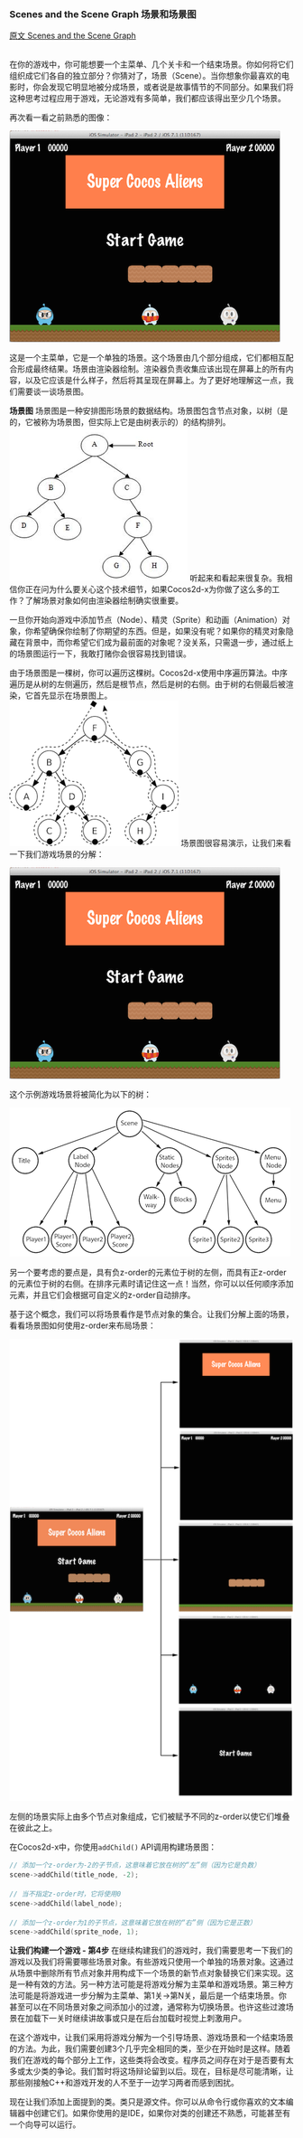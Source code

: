 ### Scenes and the Scene Graph  场景和场景图
[原文 Scenes and the Scene Graph](https://docs.cocos2d-x.org/cocos2d-x/v4/en/basic_concepts/scene.html) 
<br>
<br>

在你的游戏中，你可能想要一个主菜单、几个关卡和一个结束场景。你如何将它们组织成它们各自的独立部分？你猜对了，场景（Scene）。当你想象你最喜欢的电影时，你会发现它明显地被分成场景，或者说是故事情节的不同部分。如果我们将这种思考过程应用于游戏，无论游戏有多简单，我们都应该得出至少几个场景。<br>

再次看一看之前熟悉的图像：<br>

![（游戏场景图）](../001001%20Main%20Components/2n_main.png)<br>

这是一个主菜单，它是一个单独的场景。这个场景由几个部分组成，它们都相互配合形成最终结果。场景由渲染器绘制。渲染器负责收集应该出现在屏幕上的所有内容，以及它应该是什么样子，然后将其呈现在屏幕上。为了更好地理解这一点，我们需要谈一谈场景图。<br>

**场景图**
场景图是一种安排图形场景的数据结构。场景图包含节点对象，以树（是的，它被称为场景图，但实际上它是由树表示的）的结构排列。<br>
![树](./tree.jpg)
听起来和看起来很复杂。我相信你正在问为什么要关心这个技术细节，如果Cocos2d-x为你做了这么多的工作？了解场景对象如何由渲染器绘制确实很重要。<br>

一旦你开始向游戏中添加节点（Node）、精灵（Sprite）和动画（Animation）对象，你希望确保你绘制了你期望的东西。但是，如果没有呢？如果你的精灵对象隐藏在背景中，而你希望它们成为最前面的对象呢？没关系，只需退一步，通过纸上的场景图运行一下，我敢打赌你会很容易找到错误。<br>

由于场景图是一棵树，你可以遍历这棵树。Cocos2d-x使用中序遍历算法。中序遍历是从树的左侧遍历，然后是根节点，然后是树的右侧。由于树的右侧最后被渲染，它首先显示在场景图上。<br>
![树遍历](./in-order-walk.png)
场景图很容易演示，让我们来看一下我们游戏场景的分解：<br>

![（游戏场景图的示例）](../001001%20Main%20Components/2n_main.png)<br>

这个示例游戏场景将被简化为以下的树：<br>

![（简化后的场景图树）](./2n_mainScene-sceneGraph.png)<br>

另一个要考虑的要点是，具有负z-order的元素位于树的左侧，而具有正z-order的元素位于树的右侧。在排序元素时请记住这一点！当然，你可以以任何顺序添加元素，并且它们会根据可自定义的z-order自动排序。<br>

基于这个概念，我们可以将场景看作是节点对象的集合。让我们分解上面的场景，看看场景图如何使用z-order来布局场景：<br>

![（使用z-order布局场景图的示例）](./layers.png) <br>

左侧的场景实际上由多个节点对象组成，它们被赋予不同的z-order以使它们堆叠在彼此之上。<br>

在Cocos2d-x中，你使用`addChild()` API调用构建场景图：<br>

```cpp
// 添加一个z-order为-2的子节点，这意味着它放在树的“左”侧（因为它是负数）
scene->addChild(title_node, -2);

// 当不指定z-order时，它将使用0
scene->addChild(label_node);

// 添加一个z-order为1的子节点，这意味着它放在树的“右”侧（因为它是正数）
scene->addChild(sprite_node, 1);
```

**让我们构建一个游戏 - 第4步**
在继续构建我们的游戏时，我们需要思考一下我们的游戏以及我们将需要哪些场景对象。有些游戏只使用一个单独的场景对象。这通过从场景中删除所有节点对象并用构成下一个场景的新节点对象替换它们来实现。这是一种有效的方法。另一种方法可能是将游戏分解为主菜单和游戏场景。第三种方法可能是将游戏进一步分解为主菜单、第1关->第N关，最后是一个结束场景。你甚至可以在不同场景对象之间添加小的过渡，通常称为切换场景。也许这些过渡场景在加载下一关时继续讲故事或只是在后台加载时视觉上刺激用户。<br>

在这个游戏中，让我们采用将游戏分解为一个引导场景、游戏场景和一个结束场景的方法。为此，我们需要创建3个几乎完全相同的类，至少在开始时是这样。随着我们在游戏的每个部分上工作，这些类将会改变。程序员之间存在对于是否要有太多或太少类的争论。我们暂时将这场辩论留到以后。现在，目标是尽可能清晰，让那些刚接触C++和游戏开发的人不至于一边学习两者而感到困扰。<br>

现在让我们添加上面提到的类。类只是源文件。你可以从命令行或你喜欢的文本编辑器中创建它们。如果你使用的是IDE，如果你对类的创建还不熟悉，可能甚至有一个向导可以运行。 <br>